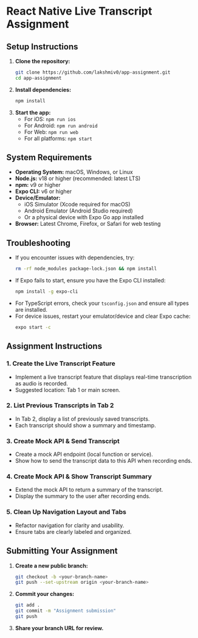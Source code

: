 # React Native Live Transcript Assignment

## Setup Instructions

1. **Clone the repository:**
   ```bash
   git clone https://github.com/lakshmiv0/app-assignment.git
   cd app-assignment
   ```
2. **Install dependencies:**
   ```bash
   npm install
   ```
3. **Start the app:**
   - For iOS: `npm run ios`
   - For Android: `npm run android`
   - For Web: `npm run web`
   - For all platforms: `npm start`

## System Requirements

- **Operating System:** macOS, Windows, or Linux
- **Node.js:** v18 or higher (recommended: latest LTS)
- **npm:** v9 or higher
- **Expo CLI:** v6 or higher
- **Device/Emulator:**
  - iOS Simulator (Xcode required for macOS)
  - Android Emulator (Android Studio required)
  - Or a physical device with Expo Go app installed
- **Browser:** Latest Chrome, Firefox, or Safari for web testing

## Troubleshooting
- If you encounter issues with dependencies, try:
  ```bash
  rm -rf node_modules package-lock.json && npm install
  ```
- If Expo fails to start, ensure you have the Expo CLI installed:
  ```bash
  npm install -g expo-cli
  ```
- For TypeScript errors, check your `tsconfig.json` and ensure all types are installed.
- For device issues, restart your emulator/device and clear Expo cache:
  ```bash
  expo start -c
  ```

## Assignment Instructions

### 1. Create the Live Transcript Feature
- Implement a live transcript feature that displays real-time transcription as audio is recorded.
- Suggested location: Tab 1 or main screen.

### 2. List Previous Transcripts in Tab 2
- In Tab 2, display a list of previously saved transcripts.
- Each transcript should show a summary and timestamp.

### 3. Create Mock API & Send Transcript
- Create a mock API endpoint (local function or service).
- Show how to send the transcript data to this API when recording ends.

### 4. Create Mock API & Show Transcript Summary
- Extend the mock API to return a summary of the transcript.
- Display the summary to the user after recording ends.

### 5. Clean Up Navigation Layout and Tabs
- Refactor navigation for clarity and usability.
- Ensure tabs are clearly labeled and organized.

## Submitting Your Assignment

1. **Create a new public branch:**
   ```bash
   git checkout -b <your-branch-name>
   git push --set-upstream origin <your-branch-name>
   ```
2. **Commit your changes:**
   ```bash
   git add .
   git commit -m "Assignment submission"
   git push
   ```
3. **Share your branch URL for review.**

